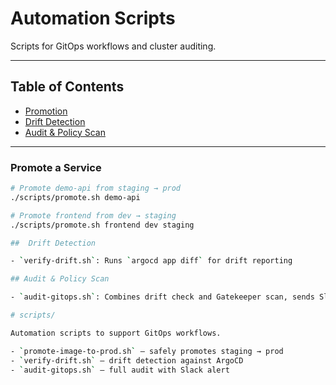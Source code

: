 # Automation Scripts

Scripts for GitOps workflows and cluster auditing.

---

## Table of Contents
- [Promotion](#promotion)
- [Drift Detection](#drift-detection)
- [Audit & Policy Scan](#audit--policy-scan)

---

### Promote a Service

```bash
# Promote demo-api from staging → prod
./scripts/promote.sh demo-api

# Promote frontend from dev → staging
./scripts/promote.sh frontend dev staging

##  Drift Detection

- `verify-drift.sh`: Runs `argocd app diff` for drift reporting

## Audit & Policy Scan

- `audit-gitops.sh`: Combines drift check and Gatekeeper scan, sends Slack alert

# scripts/

Automation scripts to support GitOps workflows.

- `promote-image-to-prod.sh` — safely promotes staging → prod
- `verify-drift.sh` — drift detection against ArgoCD
- `audit-gitops.sh` — full audit with Slack alert